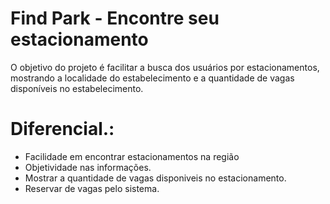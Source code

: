 # Find Park - Encontre seu estacionamento

O objetivo do projeto é facilitar a busca dos usuários por estacionamentos, mostrando a localidade do estabelecimento e a quantidade de vagas disponíveis no estabelecimento.

# Diferencial.:

* Facilidade em encontrar estacionamentos na região
* Objetividade nas informações.
* Mostrar a quantidade de vagas disponiveis no estacionamento.
* Reservar de vagas pelo sistema.